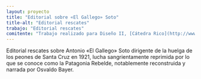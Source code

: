```yaml
---
layout: proyecto
title: "Editorial sobre «El Gallego» Soto"
title-alt: "Editorial rescates"
trabajo: "Editorial rescates"
comitente: "Trabajo realizado para Diseño II, [Cátedra Rico](http://www.catedrarico.com.ar), FADU--UBA."
---
```


Editorial rescates sobre Antonio «El Gallego» Soto dirigente de la huelga de los peones de Santa Cruz en 1921, lucha sangrientamente reprimida por lo que se conoce como la Patagonia Rebelde, notablemente reconstruida y narrada por Osvaldo Bayer.

<div class="fotorama"
     data-allowfullscreen="native"
     data-nav="thumbs">
     <img src="{{ site.baseurl }}/img/2013_heraldo-1.jpg" data-full="{{ site.baseurl }}/img/2013_heraldo-1f.jpg" data-caption="Tapa" alt="" />
     <img src="{{ site.baseurl }}/img/2013_heraldo-2.jpg" data-full="{{ site.baseurl }}/img/2013_heraldo-2f.jpg" data-caption="Interior" alt="" />
     <img src="{{ site.baseurl }}/img/2013_heraldo-3.jpg" data-full="{{ site.baseurl }}/img/2013_heraldo-3f.jpg" data-caption="Interior" alt="" />
     <img src="{{ site.baseurl }}/img/2013_heraldo-4.jpg" data-full="{{ site.baseurl }}/img/2013_heraldo-4f.jpg" data-caption="Interior" alt="" />
     <img src="{{ site.baseurl }}/img/2013_heraldo-5.jpg" data-full="{{ site.baseurl }}/img/2013_heraldo-5f.jpg" data-caption="Interior" alt="" />
     <img src="{{ site.baseurl }}/img/2013_heraldo-6.jpg" data-full="{{ site.baseurl }}/img/2013_heraldo-6f.jpg" data-caption="Interior" alt="" />
     <img src="{{ site.baseurl }}/img/2013_heraldo-7.jpg" data-full="{{ site.baseurl }}/img/2013_heraldo-7f.jpg" data-caption="Contratapa" alt="" />
</div>
